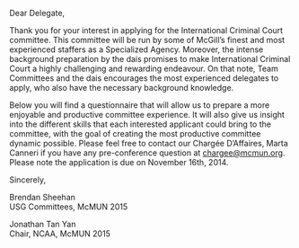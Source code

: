 Dear Delegate,

Thank you for your interest in applying for the International Criminal Court committee. This committee will be run by some of McGill’s finest and most experienced staffers as a Specialized Agency. Moreover, the intense background preparation by the dais promises to make International Criminal Court a highly challenging and rewarding endeavour. On that note, Team Committees and the dais encourages the most experienced delegates to apply, who also have the necessary background knowledge.

Below you will find a questionnaire that will allow us to prepare a more enjoyable and productive committee experience. It will also give us insight into the different skills that each interested applicant could bring to the committee, with the goal of creating the most productive committee dynamic possible. Please feel free to contact our Chargée D’Affaires, Marta Canneri if you have any pre-conference question at chargee@mcmun.org. Please note the application is due on November 16th, 2014.


Sincerely,


Brendan Sheehan       
USG Committees, McMUN 2015    

Jonathan Tan Yan   
Chair, NCAA, McMUN 2015
